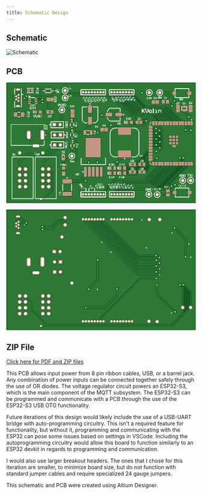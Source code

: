 ```yaml
---
title: Schematic Design
---
```


## Schematic
![Schematic](https://github.com/kirkvolin/kirkvolin.github.io/blob/main/assets/Schematic%20Assets/ESP32%20MQTT%20Schematic.png?raw=true)

## PCB

![Top](https://github.com/kirkvolin/kirkvolin.github.io/blob/main/assets/simulation_image_top.png?raw=true)

![Bottom](https://github.com/kirkvolin/kirkvolin.github.io/blob/main/assets/simulation_image_bottom.png?raw=true)

## ZIP File
[Click here for PDF and ZIP files](https://github.com/kirkvolin/kirkvolin.github.io/tree/main/assets/Schematic%20Assets)

This PCB allows input power from 8 pin ribbon cables, USB, or a barrel jack. Any combination of power inputs can be connected together safely through the use of OR diodes. The voltage regulator circuit powers an ESP32-S3, which is the main component of the MQTT subsystem. The ESP32-S3 can be programmed and communicate with a PCB through the use of the ESP32-S3 USB OTG functionality. 

Future iterations of this design would likely include the use of a USB-UART bridge with auto-programming circuitry. This isn't a required feature for functionality, but without it, programming and communicating with the ESP32 can pose some issues based on settings in VSCode. Including the autoprogramming circuitry would allow this board to function similarly to an ESP32 devkit in regards to programming and communication.

I would also use larger breakout headers. The ones that I chose for this iteration are smaller, to minimize board size, but do not function with standard jumper cables and require specialized 24 gauge jumpers. 

This schematic and PCB were created using Altium Designer. 
